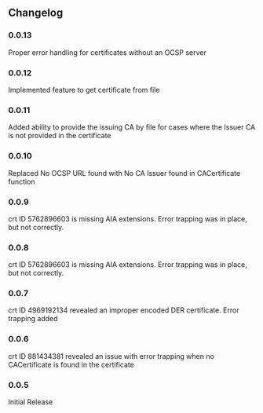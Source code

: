 ## Changelog

### 0.0.13
Proper error handling for certificates without an OCSP server

### 0.0.12 
Implemented feature to get certificate from file

### 0.0.11
Added ability to provide the issuing CA by file for cases where the Issuer CA is not provided in the certificate

### 0.0.10
Replaced No OCSP URL found with No CA Issuer found in CACertificate function

### 0.0.9
crt ID 5762896603 is missing AIA extensions. Error trapping was in place, but not correctly.

### 0.0.8
crt ID 5762896603 is missing AIA extensions. Error trapping was in place, but not correctly.

### 0.0.7
crt ID 4969192134 revealed an improper encoded DER certificate. Error trapping added 

### 0.0.6
crt ID 881434381 revealed an issue with error trapping when no CACertificate is found in the certificate

### 0.0.5
Initial Release
